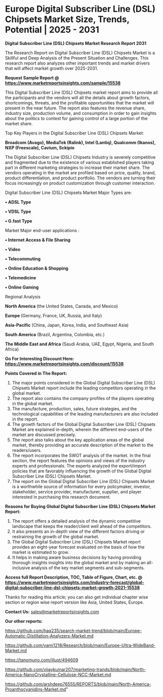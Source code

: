 # Europe Digital Subscriber Line (DSL) Chipsets Market Size, Trends, Potential | 2025 - 2031

<strong>Digital Subscriber Line (DSL) Chipsets Market Research Report 2031</strong>

The Research Report on Digital Subscriber Line (DSL) Chipsets Market is a Skillful and Deep Analysis of the Present Situation and Challenges. This research report also analyzes other important trends and market drivers that will affect market growth over 2025-2031.

<strong>Request Sample Report @ <a href=https://www.marketreportsinsights.com/sample/15538>https://www.marketreportsinsights.com/sample/15538</a></strong>

This Digital Subscriber Line (DSL) Chipsets market report aims to provide all the participants and the vendors will all the details about growth factors, shortcomings, threats, and the profitable opportunities that the market will present in the near future. The report also features the revenue share, industry size, production volume, and consumption in order to gain insights about the politics to contest for gaining control of a large portion of the market share.

Top Key Players in the Digital Subscriber Line (DSL) Chipsets Market:

<strong>Broadcom (Avago), MediaTek (Ralink), Intel (Lantiq), Qualcomm (Ikanos), NXP (Freescale), Cavium, Sckipio</strong>

The Digital Subscriber Line (DSL) Chipsets Industry is severely competitive and fragmented due to the existence of various established players taking part in different marketing strategies to increase their market share. The vendors operating in the market are profiled based on price, quality, brand, product differentiation, and product portfolio. The vendors are turning their focus increasingly on product customization through customer interaction.

Digital Subscriber Line (DSL) Chipsets Market Major Types are:

<strong>• ADSL Type

• VDSL Type

• G.fast Type</strong>

Market Major end-user applications :

<strong>• Internet Access & File Sharing

• Video

• Telecommuting

• Online Education & Shopping

• Telemedicine

• Online Gaming</strong>

Regional Analysis

</u><strong><b>North America</b></strong> (the United States, Canada, and Mexico)

<strong><b>Europe </b></strong>(Germany, France, UK, Russia, and Italy)

<strong><b>Asia-Pacific</b></strong> (China, Japan, Korea, India, and Southeast Asia)

<strong><b>South America</b></strong> (Brazil, Argentina, Colombia, etc.)

<strong><b>The Middle East and Africa</b></strong> (Saudi Arabia, UAE, Egypt, Nigeria, and South Africa)

<strong>Go For Interesting Discount Here: <a href=https://www.marketreportsinsights.com/discount/15538>https://www.marketreportsinsights.com/discount/15538</a></strong>

<strong>Points Covered in The Report:</strong>
<ol>
  <li>The major points considered in the Global Digital Subscriber Line (DSL) Chipsets Market report include the leading competitors operating in the global market.</li>
  <li>The report also contains the company profiles of the players operating in the global market.</li>
  <li>The manufacture, production, sales, future strategies, and the technological capabilities of the leading manufacturers are also included in the report.</li>
  <li>The growth factors of the Global Digital Subscriber Line (DSL) Chipsets Market are explained in-depth, wherein the different end-users of the market are discussed precisely.</li>
  <li>The report also talks about the key application areas of the global market, thereby providing an accurate description of the market to the readers/users.</li>
  <li>The report incorporates the SWOT analysis of the market. In the final section, the report features the opinions and views of the industry experts and professionals. The experts analyzed the export/import policies that are favorably influencing the growth of the Global Digital Subscriber Line (DSL) Chipsets Market.</li>
  <li>The report on the Global Digital Subscriber Line (DSL) Chipsets Market is a worthwhile source of information for every policymaker, investor, stakeholder, service provider, manufacturer, supplier, and player interested in purchasing this research document.</li>
</ol>
<strong>Reasons for Buying Global Digital Subscriber Line (DSL) Chipsets Market Report:</strong>

<ol>
  <li>The report offers a detailed analysis of the dynamic competitive landscape that keeps the reader/client well ahead of the competitors.</li>
  <li>It also presents an in-depth view of the different factors driving or restraining the growth of the global market.</li>
  <li>The Global Digital Subscriber Line (DSL) Chipsets Market report provides an eight-year forecast evaluated on the basis of how the market is estimated to grow.</li>
  <li>It helps in making aware business decisions by having providing thorough insights insights into the global market and by making an all-inclusive analysis of the key market segments and sub-segments.</li>
</ol>
<strong>Access full Report Description, TOC, Table of Figure, Chart, etc. @ <a href=https://www.marketreportsinsights.com/industry-forecast/global-digital-subscriber-line-dsl-chipsets-market-growth-2021-15538>https://www.marketreportsinsights.com/industry-forecast/global-digital-subscriber-line-dsl-chipsets-market-growth-2021-15538</a></strong>


Thanks for reading this article; you can also get individual chapter wise section or region wise report version like Asia, United States, Europe.

<strong>Contact Us:</strong>
sales@marketreportsinsights.com

<strong>Our other reports:</strong>

<a href=https://github.com/haq235/search-market-trend/blob/main/Europe-Automatic-Distillation-Analyzers-Market.md>https://github.com/haq235/search-market-trend/blob/main/Europe-Automatic-Distillation-Analyzers-Market.md</a>

<a href=https://github.com/yami1218/Research/blob/main/Europe-Ultra-WideBand-Market.md>https://github.com/yami1218/Research/blob/main/Europe-Ultra-WideBand-Market.md</a>

<a href=https://tanomuno.com/illust/494609>https://tanomuno.com/illust/494609</a>

<a href=https://github.com/vijaykumar207/marketing-trands/blob/main/North-America-NanoCrystalline-Cellulose-NCC-Market.md>https://github.com/vijaykumar207/marketing-trands/blob/main/North-America-NanoCrystalline-Cellulose-NCC-Market.md</a>

<a href=https://github.com/arshdeep76555/REPORTS/blob/main/North-America-Proanthocyanidins-Market.md>https://github.com/arshdeep76555/REPORTS/blob/main/North-America-Proanthocyanidins-Market.md</a>"
